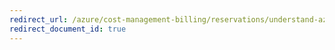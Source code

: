 ```yaml
---
redirect_url: /azure/cost-management-billing/reservations/understand-azure-data-explorer-reservation-charges
redirect_document_id: true
---
```

